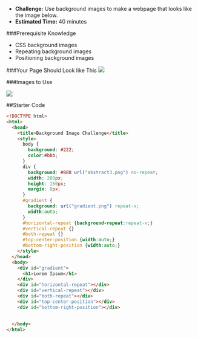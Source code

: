 * **Challenge:** Use background images to make a webpage that looks like the image below.
* **Estimated Time:** 40 minutes

###Prerequisite Knowledge

* CSS background images
* Repeating background images
* Positioning background images

###Your Page Should Look like This
![](https://raw.github.com/christensenacademy/christensen-academy/master/modules/css-layouts/challenges/background-image-challenge.png)

###Images to Use

![](https://raw.github.com/christensenacademy/christensen-academy/master/modules/css-layouts/challenges/gradient.png)

##Starter Code

```html
<!DOCTYPE html>
<html>
  <head>
    <title>Background Image Challenge</title>
    <style>
      body {
        background: #222;
        color:#bbb;
      }
      div {
        background: #888 url("abstract3.png") no-repeat;
        width: 200px;
        height: 150px;
        margin: 8px;
      }
      #gradient {
        background: url("gradient.png") repeat-x;
        width:auto;
      }
      #horizontal-repeat {background-repeat:repeat-x;}
      #vertical-repeat {}
      #both-repeat {}
      #top-center-position {width:auto;}
      #bottom-right-position {width:auto;}
    </style>
  </head>
  <body>
    <div id="gradient">
      <h1>Lorem Ipsum</h1>
    </div>
    <div id="horizontal-repeat"></div>
    <div id="vertical-repeat"></div>
    <div id="both-repeat"></div>
    <div id="top-center-position"></div>
    <div id="bottom-right-position"></div>
    
    
  </body>
</html>
```